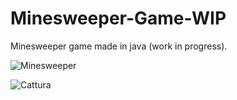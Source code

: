 # Minesweeper-Game-WIP
Minesweeper game made in java (work in progress).




![Minesweeper](https://user-images.githubusercontent.com/57963761/187066295-bcadd8d6-53b4-4b84-a905-5bf5e98b241e.png)


![Cattura](https://user-images.githubusercontent.com/57963761/187066342-41c1f9b9-7a8b-4487-9aec-8388ebab5452.PNG)
